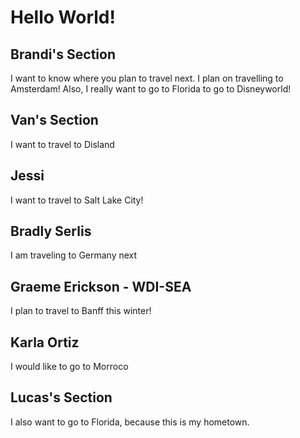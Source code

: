 # Hello World!

## Brandi's Section

I want to know where you plan to travel next. I plan on travelling to Amsterdam! Also, I really want to go to Florida to go to Disneyworld!

## Van's Section

I want to travel to Disland

## Jessi

I want to travel to Salt Lake City!

## Bradly Serlis

I am traveling to Germany next

## Graeme Erickson - WDI-SEA

I plan to travel to Banff this winter!

## Karla Ortiz

I would like to go to Morroco

## Lucas's Section

I also want to go to Florida, because this is my hometown.
